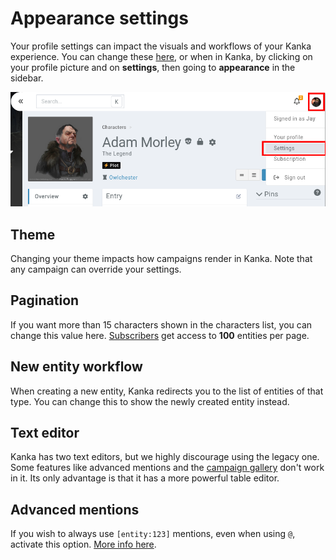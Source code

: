 # Appearance settings

Your profile settings can impact the visuals and workflows of your Kanka experience. You can change these [here](https://kanka.io/en-US/settings/appearance), or when in Kanka, by clicking on your profile picture and on **settings**, then going to **appearance** in the sidebar.


![Accessing your user settings](img/menu.png)

## Theme

Changing your theme impacts how campaigns render in Kanka. Note that any campaign can override your settings.

## Pagination

If you want more than 15 characters shown in the characters list, you can change this value here. [Subscribers](https://kanka.io/en-US/pricing) get access to **100** entities per page.

## New entity workflow

When creating a new entity, Kanka redirects you to the list of entities of that type. You can change this to show the newly created entity instead.

## Text editor

Kanka has two text editors, but we highly discourage using the legacy one. Some features like advanced mentions and the [campaign gallery](campaigns/gallery) don't work in it. Its only advantage is that it has a more powerful table editor.

## Advanced mentions

If you wish to always use `[entity:123]` mentions, even when using `@`, activate this option. [More info here](/features/mentions).